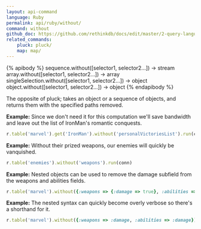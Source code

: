 ```yaml
---
layout: api-command 
language: Ruby
permalink: api/ruby/without/
command: without 
github_doc: https://github.com/rethinkdb/docs/edit/master/2-query-language/api/ruby/document-manipulation/without.md
related_commands:
    pluck: pluck/
    map: map/
---
```



{% apibody %}
sequence.without([selector1, selector2...]) → stream
array.without([selector1, selector2...]) → array
singleSelection.without([selector1, selector2...]) → object
object.without([selector1, selector2...]) → object
{% endapibody %}

The opposite of pluck; takes an object or a sequence of objects, and returns them with
the specified paths removed.

__Example:__ Since we don't need it for this computation we'll save bandwidth and leave
out the list of IronMan's romantic conquests.

```rb
r.table('marvel').get('IronMan').without('personalVictoriesList').run(conn)
```

__Example:__ Without their prized weapons, our enemies will quickly be vanquished.

```rb
r.table('enemies').without('weapons').run(conn)
```


__Example:__ Nested objects can be used to remove the damage subfield from the weapons and abilities fields.

```rb
r.table('marvel').without({:weapons => {:damage => true}, :abilities => {:damage => true}}).run(conn)
```


__Example:__ The nested syntax can quickly become overly verbose so there's a shorthand for it.

```rb
r.table('marvel').without({:weapons => :damage, :abilities => :damage}).run(conn)
```

